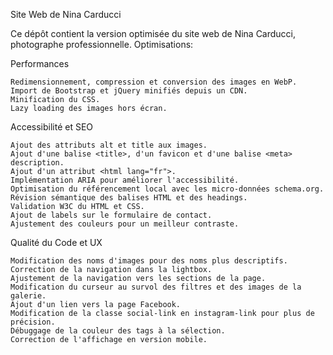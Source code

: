 Site Web de Nina Carducci

Ce dépôt contient la version optimisée du site web de Nina Carducci, photographe professionnelle.
Optimisations:

Performances

    Redimensionnement, compression et conversion des images en WebP.
    Import de Bootstrap et jQuery minifiés depuis un CDN.
    Minification du CSS.
    Lazy loading des images hors écran.

Accessibilité et SEO

    Ajout des attributs alt et title aux images.
    Ajout d'une balise <title>, d'un favicon et d'une balise <meta> description.
    Ajout d'un attribut <html lang="fr">.
    Implémentation ARIA pour améliorer l'accessibilité.
    Optimisation du référencement local avec les micro-données schema.org.
    Révision sémantique des balises HTML et des headings.
    Validation W3C du HTML et CSS.
    Ajout de labels sur le formulaire de contact.
    Ajustement des couleurs pour un meilleur contraste.

Qualité du Code et UX

    Modification des noms d'images pour des noms plus descriptifs.
    Correction de la navigation dans la lightbox.
    Ajustement de la navigation vers les sections de la page.
    Modification du curseur au survol des filtres et des images de la galerie.
    Ajout d'un lien vers la page Facebook.
    Modification de la classe social-link en instagram-link pour plus de précision.
    Débuggage de la couleur des tags à la sélection.
    Correction de l'affichage en version mobile.

